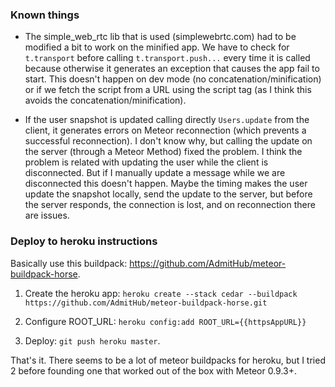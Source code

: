 ### Known things

- The simple_web_rtc lib that is used (simplewebrtc.com) had to be modified a bit to work on the minified app. We have to check for `t.transport` before calling `t.transport.push...` every time it is called because otherwise it generates an exception that causes the app fail to start. This doesn't happen on dev mode (no concatenation/minification) or if we fetch the script from a URL using the script tag (as I think this avoids the concatenation/minification).

- If the user snapshot is updated calling directly `Users.update` from the client, it generates errors on Meteor reconnection (which prevents a successful reconnection). I don't know why, but calling the update on the server (through a Meteor Method) fixed the problem. I think the problem is related with updating the user while the client is disconnected. But if I manually update a message while we are disconnected this doesn't happen. Maybe the timing makes the user update the snapshot locally, send the update to the server, but before the server responds, the connection is lost, and on reconnection there are issues.

### Deploy to heroku instructions

Basically use this buildpack: https://github.com/AdmitHub/meteor-buildpack-horse.

1. Create the heroku app: `heroku create --stack cedar --buildpack https://github.com/AdmitHub/meteor-buildpack-horse.git`

2. Configure ROOT_URL: `heroku config:add ROOT_URL={{httpsAppURL}}`

3. Deploy: `git push heroku master`.

That's it. There seems to be a lot of meteor buildpacks for heroku, but I tried 2 before founding one that worked out of the box with Meteor 0.9.3+.
